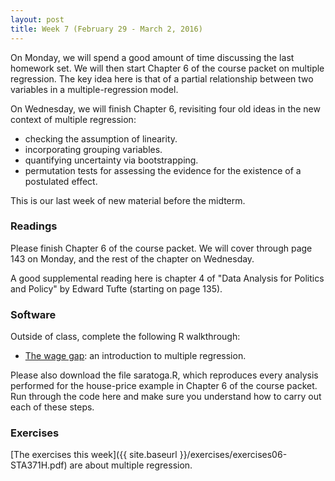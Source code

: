 ```yaml
---
layout: post
title: Week 7 (February 29 - March 2, 2016)
---
```


On Monday, we will spend a good amount of time discussing the last homework set.  We will then start Chapter 6 of the course packet on multiple regression.  The key idea here is that of a partial relationship between two variables in a multiple-regression model.    

On Wednesday, we will finish Chapter 6, revisiting four old ideas in the new context of multiple regression:    
* checking the assumption of linearity.    
* incorporating grouping variables.  
* quantifying uncertainty via bootstrapping.  
* permutation tests for assessing the evidence for the existence of a postulated effect.  

This is our last week of new material before the midterm.  


### Readings

Please finish Chapter 6 of the course packet.  We will cover through page 143 on Monday, and the rest of the chapter on Wednesday.  

A good supplemental reading here is chapter 4 of "Data Analysis for Politics and Policy" by Edward Tufte (starting on page 135).  


### Software

Outside of class, complete the following R walkthrough:    
* [The wage gap](http://jgscott.github.io/teaching/r/salary/salary.html): an introduction to multiple regression.  

Please also download the file saratoga.R, which reproduces every analysis performed for the house-price example in Chapter 6 of the course packet.  Run through the code here and make sure you understand how to carry out each of these steps.  


### Exercises  

[The exercises this week]({{ site.baseurl }}/exercises/exercises06-STA371H.pdf) are about multiple regression.  


